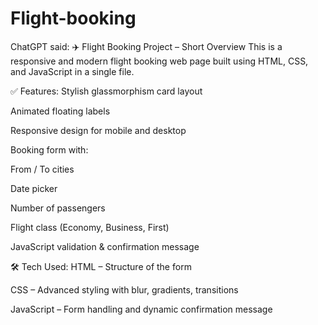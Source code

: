 # Flight-booking
ChatGPT said:
✈️ Flight Booking Project – Short Overview
This is a responsive and modern flight booking web page built using HTML, CSS, and JavaScript in a single file.

✅ Features:
Stylish glassmorphism card layout

Animated floating labels

Responsive design for mobile and desktop

Booking form with:

From / To cities

Date picker

Number of passengers

Flight class (Economy, Business, First)

JavaScript validation & confirmation message

🛠️ Tech Used:
HTML – Structure of the form

CSS – Advanced styling with blur, gradients, transitions

JavaScript – Form handling and dynamic confirmation message
